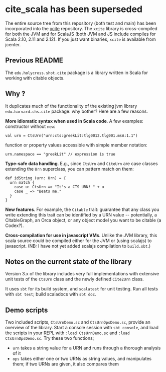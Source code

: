 # cite_scala has been superseded

The entire source tree from this repository (both test and main) has been incorporated into the [xcite](https://github.com/cite-architecture/xcite) repository.  The `xcite` library is cross-compiled for both the JVM and for ScalaJS (both JVM and JS include compiles for Scala 2.10, 2.11 and 2.12).  If you just want binaries, `xcite` is available from jcenter.

## Previous README

The `edu.holycross.shot.cite` package is a library written in Scala for working with citable objects.

## Why ?

It duplicates much of the functionality of the existing jvm library `edu.harvard.chs.cite` package:  why bother?  Here are a few reasons.

**More idiomatic syntax when used in Scala code**.  A few examples: constructor without `new`:

    val urn = CtsUrn("urn:cts:greekLit:tlg0012.tlg001.msA:1.1")

function or property values accessible with simple member notation:

    urn.namespace == "greekLit" // expression is true


**Type-safe data handling**.  E.g., since `CtsUrn` and `CiteUrn` are case classes  extending the `Urn` superclass, you can pattern match on them:

    def idString (urn: Urn) = {
      urn match {
        case u: CtsUrn => "It's a CTS URN! " + u
        case _ => "Beats me."
      }
    }


**New features**.  For example, the `Citable` trait:  guarantee that any class you write extending this trait can be identified by a URN value -- potentially, a CitableGraph, an Orca object, or any object model you want to be citable (a Codex?).

**Cross-compilation for use in javascript VMs**.  Unlike the JVM library, this scala source could be compiled either for the JVM or (using scalajs) to javascript.  (NB: I have not yet added scalajs compilation to `build.sbt`.)

## Notes on the current state of the library

Version 3.x of the library includes very full implementations with extensive unit tests of the `CtsUrn` class and the newly defined `Cite2Urn` class.

It uses `sbt` for its build system, and `scalatest` for unit testing.  Run all tests with `sbt test`; build scaladocs with `sbt doc`.


## Demo scripts

Two included scripts, `CtsUrnDemo.sc` and `CtsUrnOpsDemo.sc`, provide an overview of the library.  Start a console session with `sbt console`, and load the scripts in your REPL with `:load CtsUrnDemo.sc` and `:load CtsUrnOpsDemo.sc`. Try these two functions;


- `urn` takes a string value for a URN and runs through a thorough analysis of it
- `ops` takes either one or two URNs as string values, and manipulates them; if two URNs are given, it also compares them
